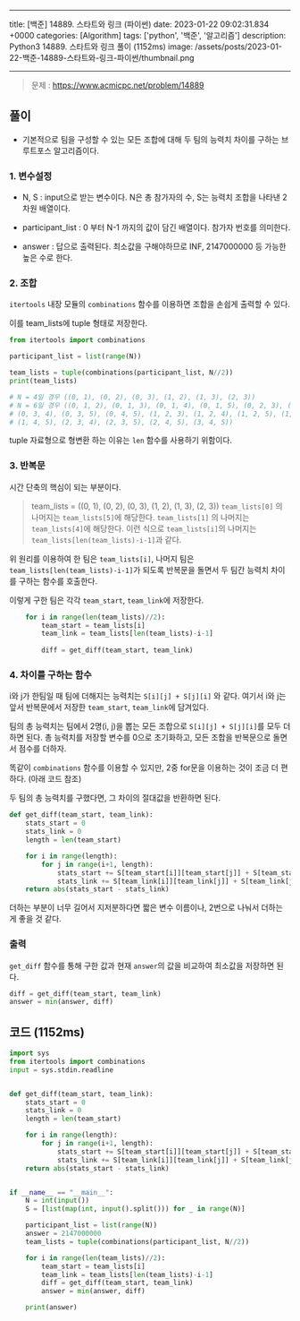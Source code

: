 

---
title: [백준] 14889. 스타트와 링크 (파이썬)
date: 2023-01-22 09:02:31.834 +0000
categories: [Algorithm]
tags: ['python', '백준', '알고리즘']
description: Python3 14889. 스타트와 링크 풀이 (1152ms)
image: /assets/posts/2023-01-22-백준-14889-스타트와-링크-파이썬/thumbnail.png

---

> 문제 : https://www.acmicpc.net/problem/14889

## 풀이

- 기본적으로 팀을 구성할 수 있는 모든 조합에 대해 두 팀의 능력치 차이를 구하는 브루트포스 알고리즘이다.

### 1. 변수설정

- N, S : input으로 받는 변수이다. N은 총 참가자의 수, S는 능력치 조합을 나타낸 2차원 배열이다.

- participant_list : 0 부터 N-1 까지의 값이 담긴 배열이다. 참가자 번호를 의미한다.

- answer : 답으로 출력된다. 최소값을 구해야하므로 INF, 2147000000 등 가능한 높은 수로 한다.

### 2. 조합
`itertools` 내장 모듈의 `combinations` 함수를 이용하면 조합을 손쉽게 출력할 수 있다.

이를 team_lists에 tuple 형태로 저장한다.

```python
from itertools import combinations

participant_list = list(range(N))

team_lists = tuple(combinations(participant_list, N//2))
print(team_lists)

# N = 4일 경우 ((0, 1), (0, 2), (0, 3), (1, 2), (1, 3), (2, 3))
# N = 6일 경우 ((0, 1, 2), (0, 1, 3), (0, 1, 4), (0, 1, 5), (0, 2, 3), (0, 2, 4), (0, 2, 5), 
# (0, 3, 4), (0, 3, 5), (0, 4, 5), (1, 2, 3), (1, 2, 4), (1, 2, 5), (1, 3, 4), (1, 3, 5),
# (1, 4, 5), (2, 3, 4), (2, 3, 5), (2, 4, 5), (3, 4, 5))
```

tuple 자료형으로 형변환 하는 이유는 `len` 함수를 사용하기 위함이다.

### 3. 반복문
시간 단축의 핵심이 되는 부분이다.

> team_lists = ((0, 1), (0, 2), (0, 3), (1, 2), (1, 3), (2, 3))
> `team_lists[0]` 의 나머지는 `team_lists[5]`에 해당한다.
> `team_lists[1]` 의 나머지는 `team_lists[4]`에 해당한다.
> 이런 식으로 `team_lists[i]`의 나머지는 `team_lists[len(team_lists)-i-1]`과 같다.

위 원리를 이용하여 한 팀은 `team_lists[i]`, 나머지 팀은 `team_lists[len(team_lists)-i-1]`가 되도록 반복문을 돌면서 두 팀간 능력치 차이를 구하는 함수를 호출한다.

이렇게 구한 팀은 각각 `team_start`, `team_link`에 저장한다.

```python
    for i in range(len(team_lists)//2):
        team_start = team_lists[i]
        team_link = team_lists[len(team_lists)-i-1]
        
        diff = get_diff(team_start, team_link)
```

### 4. 차이를 구하는 함수
i와 j가 한팀일 때 팀에 더해지는 능력치는 `S[i][j] + S[j][i]` 와 같다.
여기서 i와 j는 앞서 반복문에서 저장한 `team_start`, `team_link`에 담겨있다.

팀의 총 능력치는 팀에서 2명(i, j)을 뽑는 모든 조합으로 `S[i][j] + S[j][i]`를 모두 더하면 된다.
총 능력치를 저장할 변수를 0으로 초기화하고, 모든 조합을 반복문으로 돌면서 점수를 더하자.

똑같이 `combinations` 함수를 이용할 수 있지만, 2중 for문을 이용하는 것이 조금 더 편하다. (아래 코드 참조)

두 팀의 총 능력치를 구했다면, 그 차이의 절대값을 반환하면 된다.

```python
def get_diff(team_start, team_link):
    stats_start = 0
    stats_link = 0
    length = len(team_start)

    for i in range(length):
        for j in range(i+1, length):
            stats_start += S[team_start[i]][team_start[j]] + S[team_start[j]][team_start[i]]
            stats_link += S[team_link[i]][team_link[j]] + S[team_link[j]][team_link[i]]
    return abs(stats_start - stats_link)
```

더하는 부분이 너무 길어서 지저분하다면 짧은 변수 이름이나, 2번으로 나눠서 더하는 게 좋을 것 같다.

### 출력

`get_diff` 함수를 통해 구한 값과 현재 `answer`의 값을 비교하여 최소값을 저장하면 된다.

```python
diff = get_diff(team_start, team_link)
answer = min(answer, diff)
```

## 코드 (1152ms)

```python
import sys
from itertools import combinations
input = sys.stdin.readline


def get_diff(team_start, team_link):
    stats_start = 0
    stats_link = 0
    length = len(team_start)

    for i in range(length):
        for j in range(i+1, length):
            stats_start += S[team_start[i]][team_start[j]] + S[team_start[j]][team_start[i]]
            stats_link += S[team_link[i]][team_link[j]] + S[team_link[j]][team_link[i]]
    return abs(stats_start - stats_link)


if __name__ == "__main__":
    N = int(input())
    S = [list(map(int, input().split())) for _ in range(N)]

    participant_list = list(range(N))
    answer = 2147000000
    team_lists = tuple(combinations(participant_list, N//2))

    for i in range(len(team_lists)//2):
        team_start = team_lists[i]
        team_link = team_lists[len(team_lists)-i-1]
        diff = get_diff(team_start, team_link)
        answer = min(answer, diff)

    print(answer)
```


        